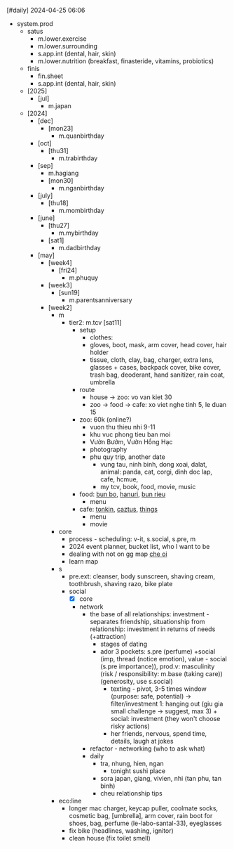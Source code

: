 [#daily]
2024-04-25
06:06

- system.prod
	- satus
		- m.lower.exercise
		- m.lower.surrounding
		- s.app.int (dental, hair, skin)
		- m.lower.nutrition (breakfast, finasteride, vitamins, probiotics)
	- finis
		- fin.sheet
		- s.app.int (dental, hair, skin)
	- [2025]
		- [jul]
			- m.japan
	- [2024]
		- [dec]
			- [mon23]
				- m.quanbirthday
		- [oct]
			- [thu31]
				- m.trabirthday
		- [sep]
			- m.hagiang
			- [mon30]
				- m.nganbirthday
		- [july]
			- [thu18]
				- m.mombirthday
		- [june]
			- [thu27]
				- m.mybirthday
			- [sat1]
				- m.dadbirthday
		- [may]
			- [week4]
				- [fri24]
					- m.phuquy
			- [week3]
				- [sun19]
					- m.parentsanniversary
			- [week2]
				- m
					- tier2: m.tcv [sat11]
						- setup
							- clothes: 
							- gloves, boot, mask, arm cover, head cover, hair holder
							- tissue, cloth, clay, bag, charger, extra lens, glasses + cases, backpack cover, bike cover, trash bag, deoderant, hand sanitizer, rain coat, umbrella
						- route
							- house -> zoo: vo van kiet 30
							- zoo -> food -> cafe: xo viet nghe tinh 5, le duan 15
						- zoo: 60k (online?)
							- vuon thu thieu nhi 9-11
							- khu vuc phong tieu ban moi
							- Vườn Bướm, Vườn Hồng Hạc
							- photography
							- phu quy trip, another date
								- vung tau, ninh binh, dong xoai, dalat, animal: panda, cat, corgi, dinh doc lap, cafe, hcmue, 
								- my tcv, book, food, movie, music
						- food: [bun bo](https://maps.app.goo.gl/iVbujjF4DQdLKw8n6), [hanuri](https://maps.app.goo.gl/5XvePzZiXDiKyoTP6), [bun rieu](https://maps.app.goo.gl/yCz6wyiQVtQwrGST7)
							- menu
						- cafe: [tonkin](https://maps.app.goo.gl/jj3YKTeB87CWamog9), [caztus](https://maps.app.goo.gl/cbxBfYWZQ7tKFTpe9), [things](https://maps.app.goo.gl/qiN63bRePgGmu5o68)
							- menu
							- movie
				- core
					- process - scheduling: v-it, s.social, s.pre, m
					- 2024 event planner, bucket list, who I want to be
					- dealing with not on gg map [che oi](https://shopeefood.vn/ho-chi-minh/che-oi-ca-phe-muoi-tra-trai-cay-nguyen-van-thuong.xdzbew)
					- learn map
				- s
					- pre.ext: cleanser, body sunscreen, shaving cream, toothbrush, shaving razo, bike plate
					- social
						- [x] core
						- network
							- the base of all relationships: investment - separates friendship, situationship from relationship: investment in returns of needs (+attraction)
								- stages of dating
								- ador 3 pockets: s.pre (perfume) +social (imp, thread (notice emotion), value - social (s.pre importance)), prod.v: masculinity (risk / responsibility: m.base (taking care)) (generosity, use s.social)
									- texting - pivot, 3-5 times window (purpose: safe, potential) -> filter/investment 1: hanging out (giu gia small challenge -> suggest, max 3) + social: investment (they won't choose risky actions)
									- her friends, nervous, spend time, details, laugh at jokes
							- refactor - networking (who to ask what)
							- daily
								- tra, nhung, hien, ngan
									- tonight sushi place
								- sora japan, giang, vivien, nhi (tan phu, tan binh)
								- cheu relationship tips
				- eco:line
					- longer mac charger, keycap puller, coolmate socks, cosmetic bag, [umbrella], arm cover, rain boot for shoes, bag, perfume (le-labo-santal-33), eyeglasses
					- fix bike (headlines, washing, ignitor)
					- clean house (fix toilet smell)
